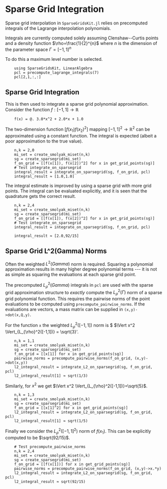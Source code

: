 # Sparse Grid Integration
Sparse grid interpolation in `SparseGridsKit.jl` relies on precomputed integrals of the Lagrange interpolation polynomials.

Integrals are currently computed solely assuming Clenshaw--Curtis points and a density function $\rho=\frac{1}{2}^{n}$ where $n$ is the dimension of the parameter space $\Gamma=[-1,1]^{n}$

To do this a maximum level number is selected.
```@example int1
    using SparseGridsKit, LinearAlgebra
    pcl = precompute_lagrange_integrals(7)
    pcl[2,1,:,:]
```
## Sparse Grid Integration
This is then used to integrate a sparse grid polynomial approximation.
Consider the function $f:[-1,1]\to\mathbb{R}$
```@example int1
    f(x) = @. 3.0*x^2 + 2.0*x + 1.0
```
The two-dimension function $[f(x_1) f(x_2)^2]$ mapping $[-1,1]^2 \to \mathbb{R}^2$ can be approximated using a constant function.
The integral is expected (albeit a poor approximation to the true value).
```@example int1
    n,k = 2,0
    mi_set = create_smolyak_miset(n,k)
    sg = create_sparsegrid(mi_set)
    f_on_grid = [[f(x[1]), f(x[2])^2] for x in get_grid_points(sg)]
    # Test integrate_on_sparsegrid
    integral_result = integrate_on_sparsegrid(sg, f_on_grid, pcl)
    integral_result ≈ [1.0,1.0]
```
The integral estimate is improved by using a sparse grid with more grid points.
The integral can be evaluated explicitly, and it is seen that the quadrature gets the correct result.
```@example int1
    n,k = 2,4
    mi_set = create_smolyak_miset(n,k)
    sg = create_sparsegrid(mi_set)
    f_on_grid = [[f(x[1]), f(x[2])^2] for x in get_grid_points(sg)]
    # Test integrate_on_sparsegrid
    integral_result = integrate_on_sparsegrid(sg, f_on_grid, pcl)

    integral_result ≈ [2.0,92/15]
```

## Sparse Grid L^2(Gamma) Norms
Often the weighted $L^2(Gamma)$ norm is required.
Squaring a polynomial approximation results in many higher degree polynomial terms --- it is not as simple as squaring the evaluations at each sparse grid point.

The precomputed $L_{\rho}^2(Gamma)$ integrals in `pcl` are used with the sparse grid approximation structure to *exactly* compute the $L_{\rho}^2(\Gamma)$ norm of a sparse grid polynomial function.
This requires the pairwise norms of the point evaluations to be computed using `precompute_pairwise_norms`.
If the evaluations are vectors, a mass matrix can be supplied in `(x,y)->dot(x,Q,y)`. 

For the function `x` the weighted $L_{\rho}^2([-1,1])$ norm is $ $\Vert x^2 \Vert_{L_{\rho}^2([-1,1])} = \sqrt{3}'.
```@example int1
    n,k = 1,1
    mi_set = create_smolyak_miset(n,k)
    sg = create_sparsegrid(mi_set)
    f_on_grid = [[x[1]] for x in get_grid_points(sg)]
    pairwise_norms = precompute_pairwise_norms(f_on_grid, (x,y)->dot(x,y))
    l2_integral_result = integrate_L2_on_sparsegrid(sg, f_on_grid, pcl)
    l2_integral_result[1] ≈ sqrt(1/3)
```
Similarly, for $x^2$ we get $\Vert x^2 \Vert_{L_{\rho}^2([-1,1])}=\sqrt{5}$. 
```@example int1
    n,k = 1,3
    mi_set = create_smolyak_miset(n,k)
    sg = create_sparsegrid(mi_set)
    f_on_grid = [[x[1]^2] for x in get_grid_points(sg)]
    l2_integral_result = integrate_L2_on_sparsegrid(sg, f_on_grid, pcl)
    l2_integral_result[1] ≈ sqrt(1/5)
```
Finally we consider the $L^2_{\rho}([-1,1]^2)$ norm of $f(x_1)$.
This can be explicitly computed to be $\sqrt(92/15)$.
```@example int1
    # Test precompute_pairwise_norms
    n,k = 2,4
    mi_set = create_smolyak_miset(n,k)
    sg = create_sparsegrid(mi_set)
    f_on_grid = [[f(x[1])] for x in get_grid_points(sg)]
    pairwise_norms = precompute_pairwise_norms(f_on_grid, (x,y)->x.*y)
    l2_integral_result = integrate_L2_on_sparsegrid(sg, f_on_grid, pcl)
    l2_integral_result ≈ sqrt(92/15)
```
